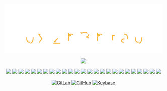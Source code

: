 <img src="./HEADER.svg"></img>

<p align="center"><img src="https://github-readme-stats.vercel.app/api?username=0x2b3bfa0&count_private=true&show_icons=true"></p>


<!--
**0x2b3bfa0/0x2b3bfa0** is a ✨ _special_ ✨ repository because its `README.md` (this file) appears on your GitHub profile.

Here are some ideas to get you started:

- 🔭 I’m currently working on ...
- 🌱 I’m currently learning ...
- 👯 I’m looking to collaborate on ...
- 🤔 I’m looking for help with ...
- 💬 Ask me about ...
- 📫 How to reach me: ...
- 😄 Pronouns: ...
- ⚡ Fun fact: ...
-->


<p align="center">
<img src="https://img.shields.io/badge/Data-Archive-informational?style=flat&logo=internet-archive&logoColor=white&color=0366d6">
<img src="https://img.shields.io/badge/Data-GraphQL-informational?style=flat&logo=graphql&logoColor=white&color=0366d6">
<img src="https://img.shields.io/badge/Data-IPFS-informational?style=flat&logo=ipfs&logoColor=white&color=0366d6">
<img src="https://img.shields.io/badge/Read-Hackaday-informational?style=flat&logo=hackaday&logoColor=fddb2f&color=1a1a1a">
<img src="https://img.shields.io/badge/Design-Photoshop-informational?style=flat&logo=adobe-photoshop&logoColor=31a8ff&color=cc4444">
<img src="https://img.shields.io/badge/Design-Illustrator-informational?style=flat&logo=adobe-illustrator&logoColor=ff9a00&color=cc4444">
<img src="https://img.shields.io/badge/Design-InDesign-informational?style=flat&logo=adobe-indesign&logoColor=ee3d8f&color=cc4444">
<img src="https://img.shields.io/badge/Design-Blender-informational?style=flat&logo=blender&logoColor=white&color=f5792a">
<img src="https://img.shields.io/badge/Design-Inkscape-informational?style=flat&logo=inkscape&logoColor=white&color=000000">
<img src="https://img.shields.io/badge/Design-OpenSCAD-informational?style=flat&logo=codesandbox&logoColor=white&color=yellow">
<img src="https://img.shields.io/badge/Design-Libfive-informational?style=flat&logo=codesandbox&logoColor=white&color=yellow">
<img src="https://img.shields.io/badge/Editor-Atom-informational?style=flat&logo=atom&logoColor=white&color=2bbc8a">
<img src="https://img.shields.io/badge/Cloud-AWS-informational?style=flat&logo=amazon-aws&logoColor=white&color=ff9900">
<img src="https://img.shields.io/badge/Cloud-G_Suite-informational?style=flat&logo=google&logoColor=white&color=ff9900">
<img src="https://img.shields.io/badge/Cloud-GitHub_Actions-informational?style=flat&logo=github-actions&logoColor=white&color=ff9900">
<img src="https://img.shields.io/badge/Shell-Bash-informational?style=flat&logo=gnu-bash&logoColor=white&color=333333">
<img src="https://img.shields.io/badge/Code-Python-informational?style=flat&logo=python&logoColor=white&color=33aa33">
<img src="https://img.shields.io/badge/Code-Go-informational?style=flat&logo=go&logoColor=white&color=33aa33">
<img src="https://img.shields.io/badge/Code-C-informational?style=flat&logo=c&logoColor=white&color=33aa33">
<img src="https://img.shields.io/badge/System-Android-informational?style=flat&logo=android&logoColor=white&color=aaaaaa">
<img src="https://img.shields.io/badge/System-macOS-informational?style=flat&logo=apple&logoColor=white&color=aaaaaa">
<img src="https://img.shields.io/badge/System-Ubuntu-informational?style=flat&logo=ubuntu&logoColor=white&color=aaaaaa">
<img src="https://img.shields.io/badge/Kernel-Linux-informational?style=flat&logo=linux&logoColor=white&color=333333">
<img src="https://img.shields.io/badge/Hardware-Arduino-informational?style=flat&logo=arduino&logoColor=white&color=00979d">
<img src="https://img.shields.io/badge/Hardware-ESP32-informational?style=flat&logo=arduino&logoColor=white&color=cc4444">
<br><br>
<a href="https://gitlab.com/0x2b3bfa0"><img width="30px" src="https://simpleicons.org/icons/gitlab.svg" alt="GitLab"><a>
<a href="https://github.com/0x2b3bfa0"><img width="30px" src="https://simpleicons.org/icons/github.svg" alt="GitHub"><a>
<a href="https://keybase.io/0x2b3bfa0"><img width="30px" src="https://simpleicons.org/icons/keybase.svg" alt="Keybase"><a>
</p>
                                                                                                                         

